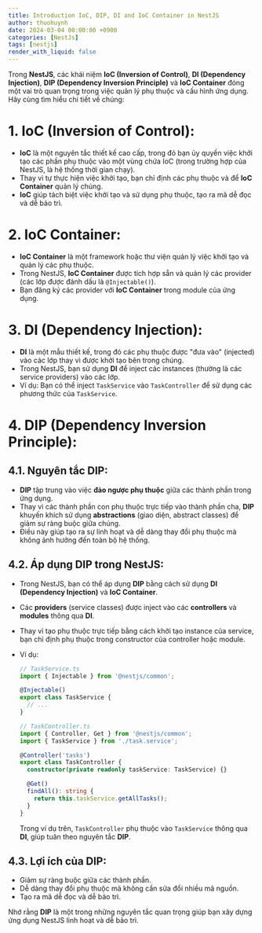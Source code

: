 ```yaml
---
title: Introduction IoC, DIP, DI and IoC Container in NestJS
author: thuohuynh
date: 2024-03-04 00:00:00 +0900
categories: [NestJs]
tags: [nestjs]
render_with_liquid: false
---
```


Trong **NestJS**, các khái niệm **IoC (Inversion of Control)**, **DI (Dependency Injection)**, **DIP (Dependency Inversion Principle)** và **IoC Container** đóng một vai trò quan trọng trong việc quản lý phụ thuộc và cấu hình ứng dụng. Hãy cùng tìm hiểu chi tiết về chúng:

# 1. IoC (Inversion of Control):
   - **IoC** là một nguyên tắc thiết kế cao cấp, trong đó bạn ủy quyền việc khởi tạo các phần phụ thuộc vào một vùng chứa IoC (trong trường hợp của NestJS, là hệ thống thời gian chạy).
   - Thay vì tự thực hiện việc khởi tạo, bạn chỉ định các phụ thuộc và để **IoC Container** quản lý chúng.
   - **IoC** giúp tách biệt việc khởi tạo và sử dụng phụ thuộc, tạo ra mã dễ đọc và dễ bảo trì.

# 2. IoC Container:
   - **IoC Container** là một framework hoặc thư viện quản lý việc khởi tạo và quản lý các phụ thuộc.
   - Trong NestJS, **IoC Container** được tích hợp sẵn và quản lý các provider (các lớp được đánh dấu là `@Injectable()`).
   - Bạn đăng ký các provider với **IoC Container** trong module của ứng dụng.

# 3. DI (Dependency Injection):
   - **DI** là một mẫu thiết kế, trong đó các phụ thuộc được "đưa vào" (injected) vào các lớp thay vì được khởi tạo bên trong chúng.
   - Trong NestJS, bạn sử dụng **DI** để inject các instances (thường là các service providers) vào các lớp.
   - Ví dụ: Bạn có thể inject `TaskService` vào `TaskController` để sử dụng các phương thức của `TaskService`.

# 4. DIP (Dependency Inversion Principle):
## 4.1. Nguyên tắc DIP:
   - **DIP** tập trung vào việc **đảo ngược phụ thuộc** giữa các thành phần trong ứng dụng.
   - Thay vì các thành phần con phụ thuộc trực tiếp vào thành phần cha, **DIP** khuyến khích sử dụng **abstractions** (giao diện, abstract classes) để giảm sự ràng buộc giữa chúng.
   - Điều này giúp tạo ra sự linh hoạt và dễ dàng thay đổi phụ thuộc mà không ảnh hưởng đến toàn bộ hệ thống.

## 4.2. Áp dụng DIP trong NestJS:
   - Trong NestJS, bạn có thể áp dụng **DIP** bằng cách sử dụng **DI (Dependency Injection)** và **IoC Container**.
   - Các **providers** (service classes) được inject vào các **controllers** và **modules** thông qua **DI**.
   - Thay vì tạo phụ thuộc trực tiếp bằng cách khởi tạo instance của service, bạn chỉ định phụ thuộc trong constructor của controller hoặc module.
   - Ví dụ:

     ```typescript
     // TaskService.ts
     import { Injectable } from '@nestjs/common';

     @Injectable()
     export class TaskService {
       // ...
     }

     // TaskController.ts
     import { Controller, Get } from '@nestjs/common';
     import { TaskService } from './task.service';

     @Controller('tasks')
     export class TaskController {
       constructor(private readonly taskService: TaskService) {}

       @Get()
       findAll(): string {
         return this.taskService.getAllTasks();
       }
     }
     ```

     Trong ví dụ trên, `TaskController` phụ thuộc vào `TaskService` thông qua **DI**, giúp tuân theo nguyên tắc **DIP**.

## 4.3. Lợi ích của DIP:
   - Giảm sự ràng buộc giữa các thành phần.
   - Dễ dàng thay đổi phụ thuộc mà không cần sửa đổi nhiều mã nguồn.
   - Tạo ra mã dễ đọc và dễ bảo trì.

Nhớ rằng **DIP** là một trong những nguyên tắc quan trọng giúp bạn xây dựng ứng dụng NestJS linh hoạt và dễ bảo trì.
